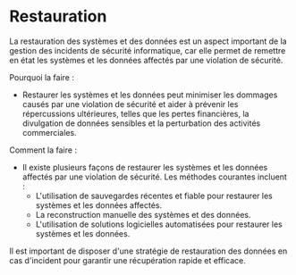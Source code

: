 # Restauration

La restauration des systèmes et des données est un aspect important de la gestion des incidents de sécurité informatique, car elle permet de remettre en état les systèmes et les données affectés par une violation de sécurité.

Pourquoi la faire :

* Restaurer les systèmes et les données peut minimiser les dommages causés par une violation de sécurité et aider à prévenir les répercussions ultérieures, telles que les pertes financières, la divulgation de données sensibles et la perturbation des activités commerciales.

Comment la faire :

* Il existe plusieurs façons de restaurer les systèmes et les données affectés par une violation de sécurité. Les méthodes courantes incluent :
  * L'utilisation de sauvegardes récentes et fiable pour restaurer les systèmes et les données affectés.
  * La reconstruction manuelle des systèmes et des données.
  * L'utilisation de solutions logicielles automatisées pour restaurer les systèmes et les données.

Il est important de disposer d'une stratégie de restauration des données en cas d'incident pour garantir une récupération rapide et efficace.
